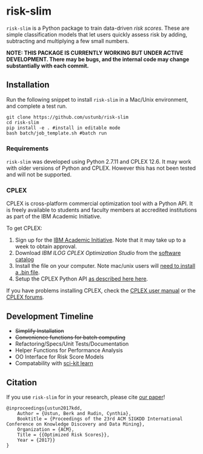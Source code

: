 risk-slim
========

``risk-slim`` is a Python package to train data-driven *risk scores*. These are simple classification models that let users quickly assess risk by adding, subtracting and multiplying a few small numbers.

**NOTE: THIS PACKAGE IS CURRENTLY WORKING BUT UNDER ACTIVE DEVELOPMENT. There may be bugs, and the internal code may change substantially with each commit.** 



## Installation
  
Run the following snippet to install ``risk-slim`` in a Mac/Unix environment, and complete a test run.  

```
git clone https://github.com/ustunb/risk-slim
cd risk-slim
pip install -e . #install in editable mode  
bash batch/job_template.sh #batch run
```

### Requirements

``risk-slim`` was developed using Python 2.7.11 and CPLEX 12.6. It may work with older versions of Python and CPLEX. However this has not been tested and will not be supported.


### CPLEX 

CPLEX is cross-platform commercial optimization tool with a Python API. It is freely available to students and faculty members at accredited institutions as part of the IBM Academic Initiative. 

To get CPLEX:

1. Sign up for the [IBM Academic Initiative](https://developer.ibm.com/academic/). Note that it may take up to a week to obtain approval.
2. Download *IBM ILOG CPLEX Optimization Studio* from the [software catalog](https://ibm.onthehub.com/WebStore/OfferingDetails.aspx?o=6fcc1096-7169-e611-9420-b8ca3a5db7a1)
3. Install the file on your computer. Note mac/unix users will [need to install a .bin file](http://www-01.ibm.com/support/docview.wss?uid=swg21444285).
4. Setup the CPLEX Python API [as described here here](http://www.ibm.com/support/knowledgecenter/SSSA5P_12.6.3/ilog.odms.cplex.help/CPLEX/GettingStarted/topics/set_up/Python_setup.html).

If you have problems installing CPLEX, check the [CPLEX user manual](http://www-01.ibm.com/support/knowledgecenter/SSSA5P/welcome) or the [CPLEX forums](https://www.ibm.com/developerworks/community/forums/html/forum?id=11111111-0000-0000-0000-000000002059). 

## Development Timeline

- ~~Simplify Installation~~ 
- ~~Convenience functions for batch computing~~
- Refactoring/Specs/Unit Tests/Documentation
- Helper Functions for Performance Analysis
- OO Interface for Risk Score Models
- Compatability with [sci-kit learn](http://scikit-learn.org/stable/developers/contributing.html#rolling-your-own-estimator)
 

## Citation 

If you use ``risk-slim`` for in your research, please cite [our paper](https://arxiv.org/abs/1610.00168)!  
     
```
@inproceedings{ustun2017kdd,
	Author = {Ustun, Berk and Rudin, Cynthia},
	Booktitle = {Proceedings of the 23rd ACM SIGKDD International Conference on Knowledge Discovery and Data Mining},
	Organization = {ACM},
	Title = {{Optimized Risk Scores}},
	Year = {2017}}
}
```




